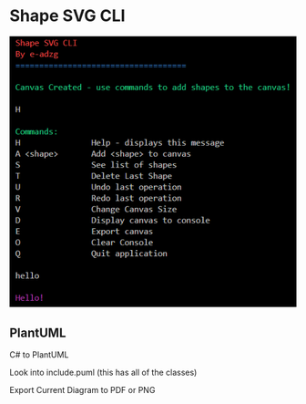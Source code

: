# Shape SVG CLI

[![Alt text](readMePicturepng.png)](https://www.youtube.com/watch?v=1qEBJnzuLiA&ab_channel=BingeSociety)

## PlantUML

C# to PlantUML

Look into include.puml (this has all of the classes)

Export Current Diagram to PDF or PNG
